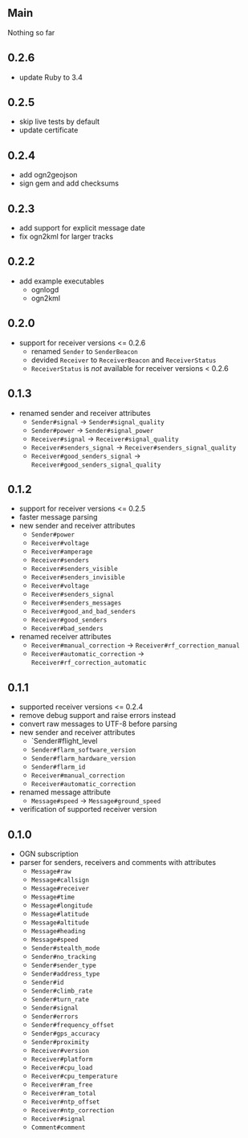 ## Main

Nothing so far

## 0.2.6

* update Ruby to 3.4

## 0.2.5

* skip live tests by default
* update certificate 

## 0.2.4

* add ogn2geojson
* sign gem and add checksums

## 0.2.3

* add support for explicit message date
* fix ogn2kml for larger tracks

## 0.2.2

* add example executables
  * ognlogd
  * ogn2kml

## 0.2.0

* support for receiver versions <= 0.2.6
  * renamed `Sender` to `SenderBeacon`
  * devided `Receiver` to `ReceiverBeacon` and `ReceiverStatus`
  * `ReceiverStatus` is *not* available for receiver versions < 0.2.6

## 0.1.3

* renamed sender and receiver attributes
  * `Sender#signal` -> `Sender#signal_quality`
  * `Sender#power` -> `Sender#signal_power`
  * `Receiver#signal` -> `Receiver#signal_quality`
  * `Receiver#senders_signal` -> `Receiver#senders_signal_quality`
  * `Receiver#good_senders_signal` -> `Receiver#good_senders_signal_quality`

## 0.1.2

* support for receiver versions <= 0.2.5
* faster message parsing
* new sender and receiver attributes
  * `Sender#power`
  * `Receiver#voltage`
  * `Receiver#amperage`
  * `Receiver#senders`
  * `Receiver#senders_visible`
  * `Receiver#senders_invisible`
  * `Receiver#voltage`
  * `Receiver#senders_signal`
  * `Receiver#senders_messages`
  * `Receiver#good_and_bad_senders`
  * `Receiver#good_senders`
  * `Receiver#bad_senders`
* renamed receiver attributes
  * `Receiver#manual_correction` -> `Receiver#rf_correction_manual`
  * `Receiver#automatic_correction` -> `Receiver#rf_correction_automatic`

## 0.1.1

* supported receiver versions <= 0.2.4
* remove debug support and raise errors instead
* convert raw messages to UTF-8 before parsing
* new sender and receiver attributes
  * `Sender#flight_level
  * `Sender#flarm_software_version`
  * `Sender#flarm_hardware_version`
  * `Sender#flarm_id`
  * `Receiver#manual_correction`
  * `Receiver#automatic_correction`
* renamed message attribute
  * `Message#speed` -> `Message#ground_speed`
* verification of supported receiver version

## 0.1.0

* OGN subscription
* parser for senders, receivers and comments with attributes
  * `Message#raw`
  * `Message#callsign`
  * `Message#receiver`
  * `Message#time`
  * `Message#longitude`
  * `Message#latitude`
  * `Message#altitude`
  * `Message#heading`
  * `Message#speed`
  * `Sender#stealth_mode`
  * `Sender#no_tracking`
  * `Sender#sender_type`
  * `Sender#address_type`
  * `Sender#id`
  * `Sender#climb_rate`
  * `Sender#turn_rate`
  * `Sender#signal`
  * `Sender#errors`
  * `Sender#frequency_offset`
  * `Sender#gps_accuracy`
  * `Sender#proximity`
  * `Receiver#version`
  * `Receiver#platform`
  * `Receiver#cpu_load`
  * `Receiver#cpu_temperature`
  * `Receiver#ram_free`
  * `Receiver#ram_total`
  * `Receiver#ntp_offset`
  * `Receiver#ntp_correction`
  * `Receiver#signal`
  * `Comment#comment`

